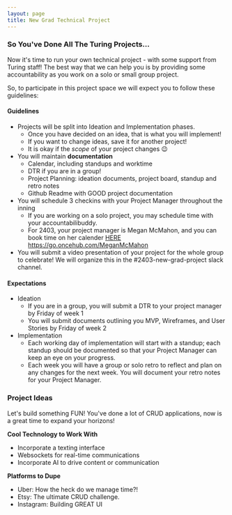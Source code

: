 ```yaml
---
layout: page
title: New Grad Technical Project
---
```


### So You've Done All The Turing Projects...

Now it's time to run your own technical project - with some support from Turing staff!  The best way that we can help you is by providing some accountability as you work on a solo or small group project.

So, to participate in this project space we will expect you to follow these guidelines:

#### Guidelines
* Projects will be split into Ideation and Implementation phases.
  * Once you have decided on an idea, that is what you will implement!
  * If you want to change ideas, save it for another project!
  * It is okay if the _scope_ of your project changes 😉
* You will maintain **documentation**
  * Calendar, including standups and worktime
  * DTR if you are in a group!
  * Project Planning: ideation documents, project board, standup and retro notes
  * Github Readme with GOOD project documentation
* You will schedule 3 checkins with your Project Manager throughout the inning
  * If you are working on a solo project, you may schedule time with your accountabilibuddy.
  * For 2403, your project manager is Megan McMahon, and you can book time on her calender [HERE ](https://go.oncehub.com/MeganMcMahon)https://go.oncehub.com/MeganMcMahon
* You will submit a video presentation of your project for the whole group to celebrate! We will organize this in the #2403-new-grad-project slack channel.

#### Expectations
* Ideation
  * If you are in a group, you will submit a DTR to your project manager by Friday of week 1
  * You will submit documents outlining you MVP, Wireframes, and User Stories by Friday of week 2
* Implementation
  * Each working day of implementation will start with a standup; each standup should be documented so that your Project Manager can keep an eye on your progress.
  * Each week you will have a group or solo retro to reflect and plan on any changes for the next week.  You will document your retro notes for your Project Manager.

### Project Ideas
Let's build something FUN! You've done a lot of CRUD applications, now is a great time to expand your horizons!

**Cool Technology to Work With**  
* Incorporate a texting interface
* Websockets for real-time communications
* Incorporate AI to drive content or communication

**Platforms to Dupe**  
* Uber: How the heck do we manage time?!
* Etsy: The ultimate CRUD challenge.
* Instagram: Building GREAT UI
